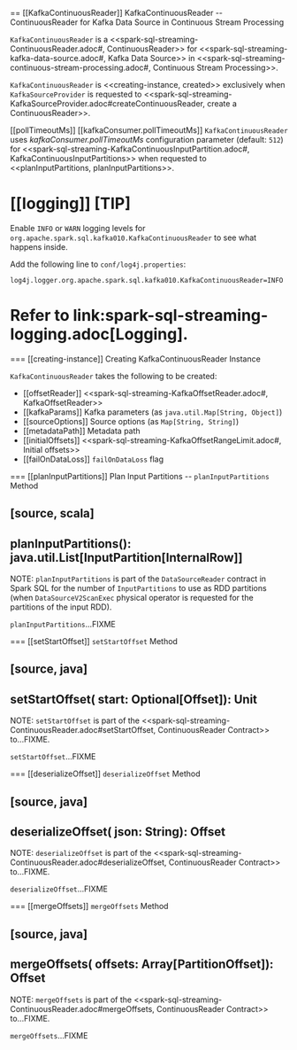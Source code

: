 == [[KafkaContinuousReader]] KafkaContinuousReader -- ContinuousReader for Kafka Data Source in Continuous Stream Processing

`KafkaContinuousReader` is a <<spark-sql-streaming-ContinuousReader.adoc#, ContinuousReader>> for <<spark-sql-streaming-kafka-data-source.adoc#, Kafka Data Source>> in <<spark-sql-streaming-continuous-stream-processing.adoc#, Continuous Stream Processing>>.

`KafkaContinuousReader` is <<creating-instance, created>> exclusively when `KafkaSourceProvider` is requested to <<spark-sql-streaming-KafkaSourceProvider.adoc#createContinuousReader, create a ContinuousReader>>.

[[pollTimeoutMs]]
[[kafkaConsumer.pollTimeoutMs]]
`KafkaContinuousReader` uses *kafkaConsumer.pollTimeoutMs* configuration parameter (default: `512`) for <<spark-sql-streaming-KafkaContinuousInputPartition.adoc#, KafkaContinuousInputPartitions>> when requested to <<planInputPartitions, planInputPartitions>>.

[[logging]]
[TIP]
====
Enable `INFO` or `WARN` logging levels for `org.apache.spark.sql.kafka010.KafkaContinuousReader` to see what happens inside.

Add the following line to `conf/log4j.properties`:

```
log4j.logger.org.apache.spark.sql.kafka010.KafkaContinuousReader=INFO
```

Refer to link:spark-sql-streaming-logging.adoc[Logging].
====

=== [[creating-instance]] Creating KafkaContinuousReader Instance

`KafkaContinuousReader` takes the following to be created:

* [[offsetReader]] <<spark-sql-streaming-KafkaOffsetReader.adoc#, KafkaOffsetReader>>
* [[kafkaParams]] Kafka parameters (as `java.util.Map[String, Object]`)
* [[sourceOptions]] Source options (as `Map[String, String]`)
* [[metadataPath]] Metadata path
* [[initialOffsets]] <<spark-sql-streaming-KafkaOffsetRangeLimit.adoc#, Initial offsets>>
* [[failOnDataLoss]] `failOnDataLoss` flag

=== [[planInputPartitions]] Plan Input Partitions -- `planInputPartitions` Method

[source, scala]
----
planInputPartitions(): java.util.List[InputPartition[InternalRow]]
----

NOTE: `planInputPartitions` is part of the `DataSourceReader` contract in Spark SQL for the number of `InputPartitions` to use as RDD partitions (when `DataSourceV2ScanExec` physical operator is requested for the partitions of the input RDD).

`planInputPartitions`...FIXME

=== [[setStartOffset]] `setStartOffset` Method

[source, java]
----
setStartOffset(
  start: Optional[Offset]): Unit
----

NOTE: `setStartOffset` is part of the <<spark-sql-streaming-ContinuousReader.adoc#setStartOffset, ContinuousReader Contract>> to...FIXME.

`setStartOffset`...FIXME

=== [[deserializeOffset]] `deserializeOffset` Method

[source, java]
----
deserializeOffset(
  json: String): Offset
----

NOTE: `deserializeOffset` is part of the <<spark-sql-streaming-ContinuousReader.adoc#deserializeOffset, ContinuousReader Contract>> to...FIXME.

`deserializeOffset`...FIXME

=== [[mergeOffsets]] `mergeOffsets` Method

[source, java]
----
mergeOffsets(
  offsets: Array[PartitionOffset]): Offset
----

NOTE: `mergeOffsets` is part of the <<spark-sql-streaming-ContinuousReader.adoc#mergeOffsets, ContinuousReader Contract>> to...FIXME.

`mergeOffsets`...FIXME
